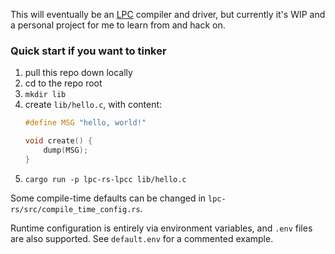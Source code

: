 This will eventually be an [LPC](https://mud.fandom.com/wiki/LPC) compiler and driver, but currently it's WIP and a personal project for me to learn from and hack on.

### Quick start if you want to tinker

1. pull this repo down locally
2. cd to the repo root
3. `mkdir lib`
3. create `lib/hello.c`, with content:
    ```c
    #define MSG "hello, world!"
    
    void create() {
        dump(MSG);
    }
    ```
4. `cargo run -p lpc-rs-lpcc lib/hello.c`

Some compile-time defaults can be changed in `lpc-rs/src/compile_time_config.rs`.

Runtime configuration is entirely via environment variables, and `.env` files are also supported.
See `default.env` for a commented example.
